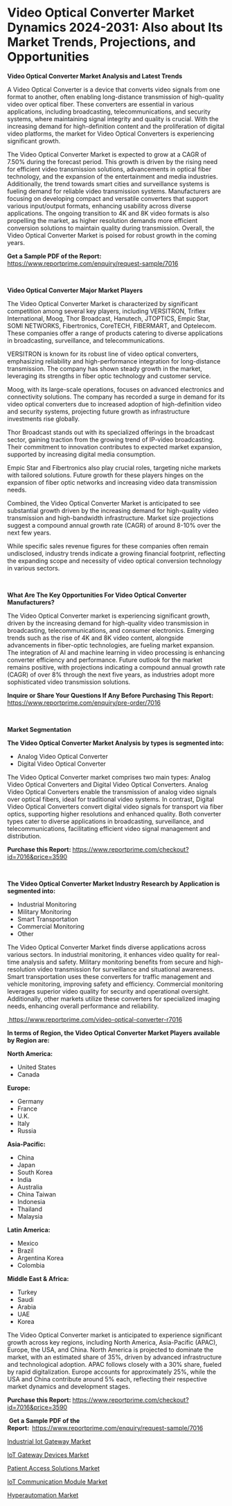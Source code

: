 <p><h1>Video Optical Converter Market Dynamics 2024-2031: Also about Its Market Trends, Projections, and Opportunities</h1></p><p><strong>Video Optical Converter Market Analysis and Latest Trends</strong></p>
<p><p>A Video Optical Converter is a device that converts video signals from one format to another, often enabling long-distance transmission of high-quality video over optical fiber. These converters are essential in various applications, including broadcasting, telecommunications, and security systems, where maintaining signal integrity and quality is crucial. With the increasing demand for high-definition content and the proliferation of digital video platforms, the market for Video Optical Converters is experiencing significant growth.</p><p>The Video Optical Converter Market is expected to grow at a CAGR of 7.50% during the forecast period. This growth is driven by the rising need for efficient video transmission solutions, advancements in optical fiber technology, and the expansion of the entertainment and media industries. Additionally, the trend towards smart cities and surveillance systems is fueling demand for reliable video transmission systems. Manufacturers are focusing on developing compact and versatile converters that support various input/output formats, enhancing usability across diverse applications. The ongoing transition to 4K and 8K video formats is also propelling the market, as higher resolution demands more efficient conversion solutions to maintain quality during transmission. Overall, the Video Optical Converter Market is poised for robust growth in the coming years.</p></p>
<p><strong>Get a Sample PDF of the Report:&nbsp;</strong> <a href="https://www.reportprime.com/enquiry/request-sample/7016">https://www.reportprime.com/enquiry/request-sample/7016</a></p>
<p>&nbsp;</p>
<p><strong>Video Optical Converter Major Market Players</strong></p>
<p><p>The Video Optical Converter Market is characterized by significant competition among several key players, including VERSITRON, Triflex International, Moog, Thor Broadcast, Hanutech, JTOPTICS, Empic Star, SOMI NETWORKS, Fibertronics, CoreTECH, FIBERMART, and Optelecom. These companies offer a range of products catering to diverse applications in broadcasting, surveillance, and telecommunications.</p><p>VERSITRON is known for its robust line of video optical converters, emphasizing reliability and high-performance integration for long-distance transmission. The company has shown steady growth in the market, leveraging its strengths in fiber optic technology and customer service.</p><p>Moog, with its large-scale operations, focuses on advanced electronics and connectivity solutions. The company has recorded a surge in demand for its video optical converters due to increased adoption of high-definition video and security systems, projecting future growth as infrastructure investments rise globally.</p><p>Thor Broadcast stands out with its specialized offerings in the broadcast sector, gaining traction from the growing trend of IP-video broadcasting. Their commitment to innovation contributes to expected market expansion, supported by increasing digital media consumption.</p><p>Empic Star and Fibertronics also play crucial roles, targeting niche markets with tailored solutions. Future growth for these players hinges on the expansion of fiber optic networks and increasing video data transmission needs.</p><p>Combined, the Video Optical Converter Market is anticipated to see substantial growth driven by the increasing demand for high-quality video transmission and high-bandwidth infrastructure. Market size projections suggest a compound annual growth rate (CAGR) of around 8-10% over the next few years.</p><p>While specific sales revenue figures for these companies often remain undisclosed, industry trends indicate a growing financial footprint, reflecting the expanding scope and necessity of video optical conversion technology in various sectors.</p></p>
<p>&nbsp;</p>
<p><strong>What Are The Key Opportunities For Video Optical Converter Manufacturers?</strong></p>
<p><p>The Video Optical Converter market is experiencing significant growth, driven by the increasing demand for high-quality video transmission in broadcasting, telecommunications, and consumer electronics. Emerging trends such as the rise of 4K and 8K video content, alongside advancements in fiber-optic technologies, are fueling market expansion. The integration of AI and machine learning in video processing is enhancing converter efficiency and performance. Future outlook for the market remains positive, with projections indicating a compound annual growth rate (CAGR) of over 8% through the next five years, as industries adopt more sophisticated video transmission solutions.</p></p>
<p><strong>Inquire or Share Your Questions If Any Before Purchasing This Report:</strong> <a href="https://www.reportprime.com/enquiry/pre-order/7016">https://www.reportprime.com/enquiry/pre-order/7016</a></p>
<p>&nbsp;</p>
<p><strong>Market Segmentation</strong></p>
<p><strong>The Video Optical Converter Market Analysis by types is segmented into:</strong></p>
<p><ul><li>Analog Video Optical Converter</li><li>Digital Video Optical Converter</li></ul></p>
<p><p>The Video Optical Converter market comprises two main types: Analog Video Optical Converters and Digital Video Optical Converters. Analog Video Optical Converters enable the transmission of analog video signals over optical fibers, ideal for traditional video systems. In contrast, Digital Video Optical Converters convert digital video signals for transport via fiber optics, supporting higher resolutions and enhanced quality. Both converter types cater to diverse applications in broadcasting, surveillance, and telecommunications, facilitating efficient video signal management and distribution.</p></p>
<p><strong>Purchase this Report:&nbsp;</strong><a href="https://www.reportprime.com/checkout?id=7016&price=3590">https://www.reportprime.com/checkout?id=7016&price=3590</a></p>
<p>&nbsp;</p>
<p><strong>The Video Optical Converter Market Industry Research by Application is segmented into:</strong></p>
<p><ul><li>Industrial Monitoring</li><li>Military Monitoring</li><li>Smart Transportation</li><li>Commercial Monitoring</li><li>Other</li></ul></p>
<p><p>The Video Optical Converter Market finds diverse applications across various sectors. In industrial monitoring, it enhances video quality for real-time analysis and safety. Military monitoring benefits from secure and high-resolution video transmission for surveillance and situational awareness. Smart transportation uses these converters for traffic management and vehicle monitoring, improving safety and efficiency. Commercial monitoring leverages superior video quality for security and operational oversight. Additionally, other markets utilize these converters for specialized imaging needs, enhancing overall performance and reliability.</p></p>
<p><a href="https://www.reportprime.com/video-optical-converter-r7016">&nbsp;https://www.reportprime.com/video-optical-converter-r7016</a></p>
<p><strong>In terms of Region, the Video Optical Converter Market Players available by Region are:</strong></p>
<p>
    <p> <strong> North America: </strong>
        <ul>
            <li>United States</li>
            <li>Canada</li>
        </ul>
        </p> 
    <p> <strong> Europe: </strong>
        <ul>
            <li>Germany</li>
            <li>France</li>
            <li>U.K.</li>
            <li>Italy</li>
            <li>Russia</li>
        </ul>
        </p> 
    <p> <strong> Asia-Pacific: </strong>
        <ul>
            <li>China</li>
            <li>Japan</li>
            <li>South Korea</li>
            <li>India</li>
            <li>Australia</li>
            <li>China Taiwan</li>
            <li>Indonesia</li>
            <li>Thailand</li>
            <li>Malaysia</li>
        </ul>
        </p> 
    <p> <strong> Latin America: </strong>
        <ul>
            <li>Mexico</li>
            <li>Brazil</li>
            <li>Argentina Korea</li>
            <li>Colombia</li>
        </ul>
        </p> 
    <p> <strong> Middle East & Africa: </strong>
        <ul>
            <li>Turkey</li>
            <li>Saudi</li>
            <li>Arabia</li>
            <li>UAE</li>
            <li>Korea</li>
        </ul>
    </p>
    </p>
<p><p>The Video Optical Converter market is anticipated to experience significant growth across key regions, including North America, Asia-Pacific (APAC), Europe, the USA, and China. North America is projected to dominate the market, with an estimated share of 35%, driven by advanced infrastructure and technological adoption. APAC follows closely with a 30% share, fueled by rapid digitalization. Europe accounts for approximately 25%, while the USA and China contribute around 5% each, reflecting their respective market dynamics and development stages.</p></p>
<p><strong>Purchase this Report: </strong><a href="https://www.reportprime.com/checkout?id=7016&price=3590">https://www.reportprime.com/checkout?id=7016&price=3590</a></p>
<p>&nbsp;<strong>Get a Sample PDF of the Report:&nbsp;&nbsp;</strong><a href="https://www.reportprime.com/enquiry/request-sample/7016">https://www.reportprime.com/enquiry/request-sample/7016</a></p>
<p><strong></strong></p>
<p><p><a href="https://medium.com/@michael.parsons65654/industrial-iot-gateway-market-share-and-new-trends-analysis-by-its-type-application-end-use-and-45d217041e74">Industrial Iot Gateway Market</a></p><p><a href="https://github.com/CarolynWatkins697/Market-Research-Report-List-1/blob/main/iot-gateway-devices-market.md">IoT Gateway Devices Market</a></p><p><a href="https://medium.com/@go-emi/patient-access-solutions-market-size-is-growing-at-cagr-of-11-4-e12e36e8f8a3">Patient Access Solutions Market</a></p><p><a href="https://github.com/lambertr3e8v/Market-Research-Report-List-1/blob/main/iot-communication-module-market.md">IoT Communication Module Market</a></p><p><a href="https://www.linkedin.com/pulse/hyperautomation-market-trends-analysis-opportunities-challenges-5r9wc?trackingId=HDCMBnJWTCeRrPWt1eYVrg%3D%3D">Hyperautomation Market</a></p></p>